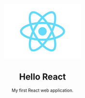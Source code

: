<div align=center>
	<img src="./.github/img/react-logo.svg" alt="React logo" width=256px>
</div>

<h1 align=center>
	Hello React
</h1>

<p align=center>
	My first React web application.
</p>
